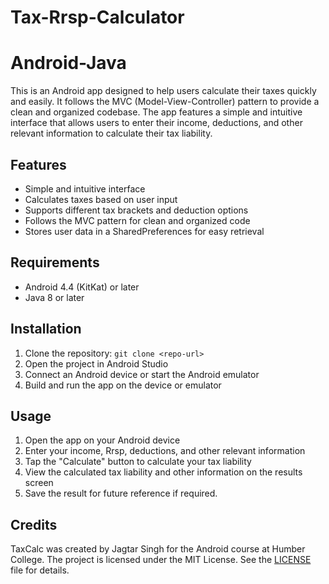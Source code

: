 # Tax-Rrsp-Calculator
# Android-Java
<p>This is an Android app designed to help users calculate their taxes quickly and easily. It follows the MVC (Model-View-Controller) pattern to provide a clean and organized codebase. The app features a simple and intuitive interface that allows users to enter their income, deductions, and other relevant information to calculate their tax liability.</p>

<h2>Features</h2>

<ul>
	<li>Simple and intuitive interface</li>
	<li>Calculates taxes based on user input</li>
	<li>Supports different tax brackets and deduction options</li>
	<li>Follows the MVC pattern for clean and organized code</li>
	<li>Stores user data in a SharedPreferences for easy retrieval</li>
</ul>

<h2>Requirements</h2>

<ul>
	<li>Android 4.4 (KitKat) or later</li>
	<li>Java 8 or later</li>
</ul>

<h2>Installation</h2>

<ol>
	<li>Clone the repository: <code>git clone &lt;repo-url&gt;</code></li>
	<li>Open the project in Android Studio</li>
	<li>Connect an Android device or start the Android emulator</li>
	<li>Build and run the app on the device or emulator</li>
</ol>

<h2>Usage</h2>

<ol>
	<li>Open the app on your Android device</li>
	<li>Enter your income, Rrsp, deductions, and other relevant information</li>
	<li>Tap the "Calculate" button to calculate your tax liability</li>
	<li>View the calculated tax liability and other information on the results screen</li>
	<li>Save the result for future reference if required.</li>
</ol>

<h2>Credits</h2>

<p>TaxCalc was created by Jagtar Singh for the Android course at Humber College. The project is licensed under the MIT License. See the <a href="LICENSE">LICENSE</a> file for details.</p>
